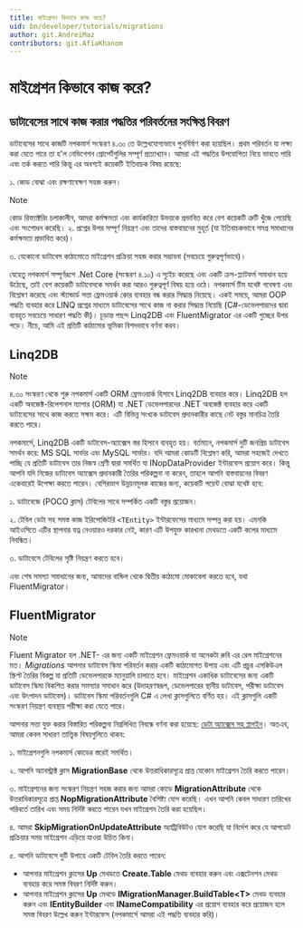 ```yaml
---
title: মাইগ্রেশন কিভাবে কাজ করে?
uid: bn/developer/tutorials/migrations
author: git.AndreiMaz
contributors: git.AfiaKhanom
---
```

# মাইগ্রেশন কিভাবে কাজ করে?

## ডাটাবেসের সাথে কাজ করার পদ্ধতির পরিবর্তনের সংক্ষিপ্ত বিবরণ

ডাটাবেসের সাথে কাজটি নপকমার্স সংস্করণ ৪.৩০ তে উল্লেখযোগ্যভাবে পুনর্নির্মাণ করা হয়েছিল। প্রথম পরিবর্তন যা লক্ষ্য করা যেতে পারে তা হ'ল নেভিগেশন প্রোপের্টগুলির সম্পূর্ণ প্রত্যাখ্যান। আমরা এই পদ্ধতির উপযোগিতা নিয়ে ভাবতে পারি এবং তর্ক করতে পারি কিন্তু এর অবশ্যই কয়েকটি ইতিবাচক বিষয় রয়েছে:

১. কোড বোঝা এবং রক্ষণাবেক্ষণ সহজ করুন।
 > [!NOTE]
 > কোড রিফ্যাক্টরিং চলাকালীন, আমরা কর্মক্ষমতা এবং কার্যকারিতা উভয়কে প্রভাবিত করে বেশ কয়েকটি ত্রুটি খুঁজে পেয়েছি এবং সংশোধন করেছি।
২. প্রশ্নের উপর সম্পূর্ণ নিয়ন্ত্রণ এবং তাদের বাস্তবায়নের মুহূর্ত (যা ইতিবাচকভাবে সমগ্র সমাধানের কর্মক্ষমতা প্রভাবিত করে)।

৩. যেকোনো ডাটাবেস কাঠামোতে মাইগ্রেশন প্রক্রিয়া সহজ করার সম্ভাবনা (সবচেয়ে গুরুত্বপূর্ণভাবে)।

যেহেতু নপকমার্স সম্পূর্ণরূপে .Net Core (সংস্করণ ৪.১০) এ স্যুইচ করেছে এবং একটি ক্রস-প্ল্যাটফর্ম সমাধান হয়ে উঠেছে, তাই বেশ কয়েকটি ডাটাবেসকে সমর্থন করা আরও গুরুত্বপূর্ণ বিষয় হয়ে ওঠে। নপকমার্স টিম যথেষ্ট গবেষণা এবং বিশ্লেষণ করেছে এবং স্ট্যান্ডার্ড সত্তা ফ্রেমওয়ার্ক কোর ব্যবহার বন্ধ করার সিদ্ধান্ত নিয়েছে। একই সময়ে, আমরা OOP পদ্ধতি ব্যবহার করে LINQ প্রশ্নের মাধ্যমে ডাটাবেসের সাথে কাজ না করার সিদ্ধান্ত নিয়েছি (C#-ডেভেলপারদের দ্বারা ব্যবহৃত সবচেয়ে সাধারণ পদ্ধতি কী)। চূড়ান্ত পছন্দ Linq2DB এবং FluentMigrator এর একটি গুচ্ছের উপর পড়ে। নীচে, আমি এই প্রতিটি কাঠামোর ভূমিকা বিশদভাবে বর্ণনা করব।

## Linq2DB

> [!NOTE]
> ৪.৩০ সংস্করণ থেকে শুরু নপকমার্স একটি ORM ফ্রেমওয়ার্ক হিসাবে Linq2DB ব্যবহার করে। Linq2DB হল একটি অবজেক্ট-রিলেশনাল ম্যাপার (ORM) যা .NET ডেভেলপারদের .NET অবজেক্ট ব্যবহার করে একটি ডাটাবেসের সাথে কাজ করতে সক্ষম করে। এটি বিভিন্ন সংখ্যক ডাটাবেস প্রদানকারীর কাছে নেট বস্তুর মানচিত্র তৈরি করতে পারে।

নপকমার্সে, Linq2DB একটি ডাটাবেস-অ্যাক্সেস স্তর হিসাবে ব্যবহৃত হয়। বর্তমানে, নপকমার্স দুটি জনপ্রিয় ডাটাবেস সমর্থন করে: MS SQL সার্ভার এবং MySQL সার্ভার। যদি আমরা কোডটি বিশ্লেষণ করি, আমরা সহজেই দেখতে পাচ্ছি যে প্রতিটি ডাটাবেস তার নিজস্ব শ্রেণী দ্বারা সমর্থিত যা INopDataProvider ইন্টারফেস প্রয়োগ করে। কিন্তু আপনি যদি নিজের ডাটাবেস অ্যাক্সেস প্রদানকারী তৈরির পরিকল্পনা না করেন, তাহলে আপনি বাস্তবায়নের বিবরণ একেবারেই উপেক্ষা করতে পারেন। বেশিরভাগ উন্নয়নমূলক কাজের জন্য, কয়েকটি পয়েন্ট বোঝা যথেষ্ট হবে:

 ১. ডাটাবেজে (POCO ক্লাস) টেবিলের সাথে সম্পর্কিত একটি বস্তুর প্রয়োজন।

 ২. টেবিল ডেটা সহ সমস্ত কাজ ইরিপোজিটরি `<TEntity>` ইন্টারফেসের মাধ্যমে সম্পন্ন করা হয়। এমনকি আইওসিতে এটির স্থাপনার যত্ন নেওয়ারও দরকার নেই, কারণ এটি উপযুক্ত কারখানা মেথডতে একটি কলের মাধ্যমে নিবন্ধিত।

 ৩. ডাটাবেসে টেবিলের সৃষ্টি নিয়ন্ত্রণ করতে হবে।

এবং শেষ সমস্যা সমাধানের জন্য, আমাদের বান্ডিল থেকে দ্বিতীয় কাঠামো মোকাবেলা করতে হবে, যথা FluentMigrator।

## FluentMigrator

> [!NOTE]
> Fluent Migrator হল .NET- এর জন্য একটি মাইগ্রেশন ফ্রেমওয়ার্ক যা অনেকটা রুবি এর রেল মাইগ্রেশনের মত। *Migrations* আপনার ডাটাবেস স্কিমা পরিবর্তন করার একটি কাঠামোগত উপায় এবং এটি প্রচুর এসকিউএল স্ক্রিপ্ট তৈরির বিকল্প যা প্রতিটি ডেভেলপারকে ম্যানুয়ালি চালাতে হবে। মাইগ্রেশন একাধিক ডাটাবেসের জন্য একটি ডাটাবেস স্কিমা বিকশিত করার সমস্যার সমাধান করে (উদাহরণস্বরূপ, ডেভেলপারের স্থানীয় ডাটাবেস, পরীক্ষা ডাটাবেস এবং উৎপাদন ডাটাবেস)। ডাটাবেস স্কিমা পরিবর্তনগুলি C# এ লেখা ক্লাসগুলিতে বর্ণিত হয়। এই ক্লাসগুলি একটি সংস্করণ নিয়ন্ত্রণ ব্যবস্থায় পরীক্ষা করা যেতে পারে।

আপনার সত্তা যুক্ত করার বিস্তারিত পরিকল্পনা নিম্নলিখিত নিবন্ধে বর্ণনা করা হয়েছে: [ডেটা অ্যাক্সেস সহ প্লাগইন](xref:bn/developer/plugins/how-to-write-plugin-4.30)। অতএব, আমরা কেবল সাধারণ তাত্ত্বিক বিষয়গুলিতে থাকব:

১. মাইগ্রেশনগুলি নপকমার্স কোডের স্তরেই সমর্থিত।

২. আপনি অ্যাবস্ট্রাক্ট ক্লাস **MigrationBase** থেকে উত্তরাধিকারসূত্রে প্রাপ্ত যেকোন মাইগ্রেশন তৈরি করতে পারেন।

৩. মাইগ্রেশনের জন্য সংস্করণ নিয়ন্ত্রণ সহজ করার জন্য আমরা কোডে **MigrationAttribute** থেকে উত্তরাধিকারসূত্রে প্রাপ্ত **NopMigrationAttribute** বৈশিষ্ট্য যোগ করেছি। এখন আপনি কেবল সাধারণ তারিখের পরিবর্তে তারিখ এবং সময় নির্দিষ্ট করতে পারেন যখন মাইগ্রেশন তৈরি করা হয়েছিল।

৪. আমরা **SkipMigrationOnUpdateAttribute** অ্যাট্রিবিউটও যোগ করেছি যা নির্দেশ করে যে আপডেট প্রক্রিয়ার সময় মাইগ্রেশন এড়িয়ে যাওয়া উচিত কিনা।

৫. আপনি ডাটাবেসে দুটি উপায়ে একটি টেবিল তৈরি করতে পারেন:
 * আপনার মাইগ্রেশন ক্লাসের **Up** মেথডতে **Create.Table** মেথড ব্যবহার করুন এবং এক্সটেনশন মেথড ব্যবহার করে সমস্ত বিবরণ নির্দিষ্ট করুন।
 * আপনার মাইগ্রেশন ক্লাসের **Up** মেথডে **IMigrationManager.BuildTable\<T\>** মেথড ব্যবহার করুন এবং **IEntityBuilder** এবং **INameCompatibility** এর প্রয়োগ ব্যবহার করে প্রয়োজন হলে সমস্ত বিবরণ উল্লেখ করুন ইন্টারফেস (নপকমার্সে আমরা এই পদ্ধতি ব্যবহার করি)।
